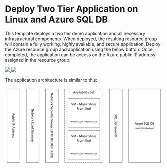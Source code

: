 # Deploy Two Tier Application on Linux and Azure SQL DB

This template deploys a two tier demo application and all necessary infrastructural components. When deployed, the resulting resource group will contain a fully working, highly available, and secure application. Deploy the Azure resource group and application using the below button. Once completed, the application can be access on the Azure public IP address assigned in the resource group. 

<a href="https://portal.azure.com/#create/Microsoft.Template/uri/https%3A%2F%2Fraw.githubusercontent.com%2Fneilpeterson%2Fnepeters-azure-templates%2Fmaster%2Fdotnet-core-music-linux-vm-sql-db%2Fazuredeploy.json" target="_blank">
    <img src="http://azuredeploy.net/deploybutton.png"/>
</a>
<a href="http://armviz.io/#/?load=https%3A%2F%2Fraw.githubusercontent.com%2FAzure%2Fazure-quickstart-templates%2Fmaster%2F100-STARTER-TEMPLATE-with-VALIDATION%2Fazuredeploy.json" target="_blank">
<img src="http://armviz.io/visualizebutton.png"/>
</a>

The application architecture is similar to this:

![](./images/architecture.png)
